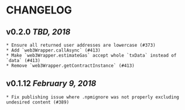 # CHANGELOG

## v0.2.0 _TBD, 2018_

    * Ensure all returned user addresses are lowercase (#373)
    * Add `web3Wrapper.callAsync` (#413)
    * Make `web3Wrapper.estimateGas` accept whole `txData` instead of `data` (#413)
    * Remove `web3Wrapper.getContractInstance` (#413)

## v0.1.12 _February 9, 2018_

    * Fix publishing issue where .npmignore was not properly excluding undesired content (#389)
